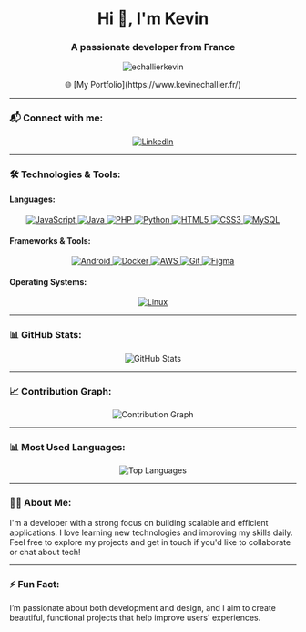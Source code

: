<h1 align="center">Hi 👋, I'm Kevin</h1>
<h3 align="center">A passionate developer from France</h3>

<p align="center">
  <img src="https://komarev.com/ghpvc/?username=echallierkevin&label=Profile%20views&color=0e75b6&style=flat" alt="echallierkevin" />
</p>

<p align="center">
  🌐 [My Portfolio](https://www.kevinechallier.fr/)
</p>

---

### 📬 Connect with me:
<p align="center">
  <a href="https://linkedin.com/in/kevin-echallier-03b78424a" target="_blank">
    <img src="https://img.shields.io/badge/-LinkedIn-0e76a8?style=flat&logo=linkedin&logoColor=white" alt="LinkedIn" />
  </a>
</p>

---

### 🛠️ Technologies & Tools:

#### **Languages:**
<p align="center">
  <a href="https://developer.mozilla.org/en-US/docs/Web/JavaScript" target="_blank">
    <img src="https://img.shields.io/badge/JavaScript-efd81d?style=flat&logo=javascript&logoColor=black" alt="JavaScript" />
  </a>
  <a href="https://www.java.com" target="_blank">
    <img src="https://img.shields.io/badge/Java-007396?style=flat&logo=java&logoColor=white" alt="Java" />
  </a>
  <a href="https://www.php.net" target="_blank">
    <img src="https://img.shields.io/badge/PHP-777bb3?style=flat&logo=php&logoColor=white" alt="PHP" />
  </a>
  <a href="https://www.python.org" target="_blank">
    <img src="https://img.shields.io/badge/Python-3776AB?style=flat&logo=python&logoColor=white" alt="Python" />
  </a>
  <a href="https://www.w3.org/html/" target="_blank">
    <img src="https://img.shields.io/badge/HTML5-e34f26?style=flat&logo=html5&logoColor=white" alt="HTML5" />
  </a>
  <a href="https://www.w3schools.com/css/" target="_blank">
    <img src="https://img.shields.io/badge/CSS3-2965f1?style=flat&logo=css3&logoColor=white" alt="CSS3" />
  </a>
  <a href="https://www.mysql.com/" target="_blank">
    <img src="https://img.shields.io/badge/MySQL-4479a1?style=flat&logo=mysql&logoColor=white" alt="MySQL" />
  </a>
</p>

#### **Frameworks & Tools:**
<p align="center">
  <a href="https://developer.android.com" target="_blank">
    <img src="https://img.shields.io/badge/Android-3ddc84?style=flat&logo=android&logoColor=white" alt="Android" />
  </a>
  <a href="https://www.docker.com" target="_blank">
    <img src="https://img.shields.io/badge/Docker-2496ed?style=flat&logo=docker&logoColor=white" alt="Docker" />
  </a>
  <a href="https://aws.amazon.com" target="_blank">
    <img src="https://img.shields.io/badge/AWS-232f3e?style=flat&logo=amazonaws&logoColor=white" alt="AWS" />
  </a>
  <a href="https://git-scm.com" target="_blank">
    <img src="https://img.shields.io/badge/Git-f1502f?style=flat&logo=git&logoColor=white" alt="Git" />
  </a>
  <a href="https://www.figma.com" target="_blank">
    <img src="https://img.shields.io/badge/Figma-F24E1E?style=flat&logo=figma&logoColor=white" alt="Figma" />
  </a>
</p>

#### **Operating Systems:**
<p align="center">
  <a href="https://www.linux.org" target="_blank">
    <img src="https://img.shields.io/badge/Linux-FCC624?style=flat&logo=linux&logoColor=black" alt="Linux" />
  </a>
</p>

---

### 📊 GitHub Stats:

<p align="center">
  <!-- GitHub Stats Widget -->
  <img src="https://github-readme-stats.vercel.app/api?username=echallierkevin&show_icons=true&count_private=true&hide=prs&theme=radical" alt="GitHub Stats" />
</p>

---

### 📈 Contribution Graph:

<p align="center">
  <!-- Contribution Graph Widget -->
  <img src="https://github-readme-streak-stats.herokuapp.com/?user=echallierkevin&theme=radical" alt="Contribution Graph" />
</p>

---

### 📊 Most Used Languages:

<p align="center">
  <!-- Most Used Languages Widget -->
  <img src="https://github-readme-stats.vercel.app/api/top-langs?username=echallierkevin&show_icons=true&locale=en&layout=compact&theme=radical" alt="Top Languages" />
</p>

---

### 👨‍💻 About Me:

I'm a developer with a strong focus on building scalable and efficient applications. I love learning new technologies and improving my skills daily. Feel free to explore my projects and get in touch if you'd like to collaborate or chat about tech!

---

### ⚡ Fun Fact:
I’m passionate about both development and design, and I aim to create beautiful, functional projects that help improve users' experiences.
